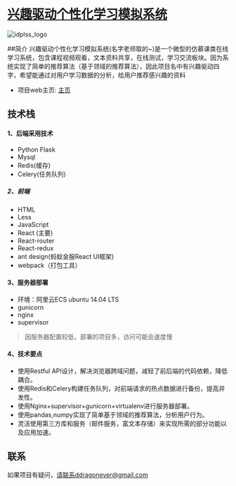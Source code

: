 # [兴趣驱动个性化学习模拟系统](study.jxnugo.com)
![idplss_logo](http://oj387fyvl.bkt.clouddn.com/idplss_logo.png)

##简介
兴趣驱动个性化学习模拟系统(名字老师取的~)是一个微型的仿慕课类在线学习系统，包含课程视频观看，文本资料共享，在线测试，学习交流板块。因为系统实现了简单的推荐算法（基于领域的推荐算法），因此项目名中有兴趣驱动四字，希望能通过对用户学习数据的分析，给用户推荐感兴趣的资料

   * 项目web主页: [主页](http://study.jxnugo.com)


## 技术栈

#### 1、后端采用技术
* Python Flask
* Mysql
* Redis(缓存)
* Celery(任务队列)


##### 2、前端
* HTML
* Less
* JavaScript
* React (主要)
* React-router
* React-redux
* ant design(蚂蚁金服React UI框架)
* webpack（打包工具）


#### 3、服务器部署
* 环境：阿里云ECS ubuntu 14.04 LTS
* gunicorn
* nginx
* supervisor

> 因服务器配置较低，部署的项目多，访问可能会速度慢

#### 4、技术要点
* 使用Restful API设计，解决浏览器跨域问题，减轻了前后端的代码依赖，降低耦合。
* 使用Redis和Celery构建任务队列，对前端请求的热点数据进行备份，提高并发性。
* 使用Nginx+supervisor+gunicorn+virtualenv进行服务器部署。
* 使用pandas,numpy实现了简单基于领域的推荐算法，分析用户行为。
* 灵活使用第三方库和服务（邮件服务，富文本存储）来实现所需的部分功能以及应用加速。

## 联系
如果项目有疑问，请联系ddragonever@gmail.com









